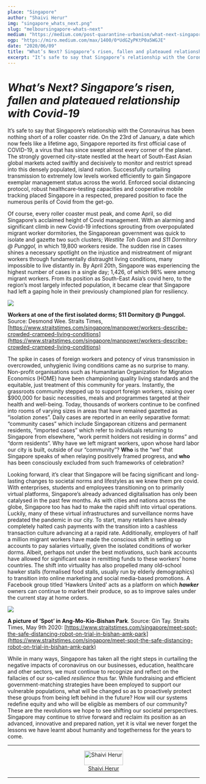 ```yaml
---
place: "Singapore"
author: "Shaivi Herur"
img: "singapore_whats_next.png"
slug: "melboursingapore-whats-next"
medium: "https://medium.com/post-quarantine-urbanism/what-next-singapores-risen-fallen-and-plateaued-relationship-with-covid-19-d2c896039123"
ogp: "https://miro.medium.com/max/1400/0*UdGZyPKtP0a5WGJE"
date: "2020/06/09"
title: "What’s Next? Singapore’s risen, fallen and plateaued relationship with Covid-19"
excerpt: "It’s safe to say that Singapore’s relationship with the Coronavirus has been nothing short of a roller coaster ride. On the 23rd of January, a date which now feels like a lifetime ago, Singapore reported its first official case of COVID-19, a virus that has since swept almost every corner of the planet."
---
```


**_What’s Next? Singapore’s risen, fallen and plateaued relationship with Covid-19_**
=====================================================================================

It’s safe to say that Singapore’s relationship with the Coronavirus has been nothing short of a roller coaster ride. On the 23rd of January, a date which now feels like a lifetime ago, Singapore reported its first official case of COVID-19, a virus that has since swept almost every corner of the planet. The strongly governed city-state nestled at the heart of South-East Asian global markets acted swiftly and decisively to monitor and restrict spread into this densely populated, island nation. Successfully curtailing transmission to extremely low levels worked efficiently to gain Singapore exemplar management status across the world. Enforced social distancing protocol, robust healthcare-testing capacities and cooperative mobile tracking placed Singapore in a respected, prepared position to face the numerous perils of Covid from the get-go.

Of course, every roller coaster must peak, and come April, so did Singapore’s acclaimed height of Covid management. With an alarming and significant climb in new Covid-19 infections sprouting from overpopulated migrant worker dormitories, the Singaporean government was quick to isolate and gazette two such clusters; _Westlite Toh Guan_ and _S11 Dormitory @ Punggol,_ in which 19,800 workers reside. The sudden rise in cases shines a necessary spotlight on the injustice and mistreatment of migrant workers through fundamentally distraught living conditions, many impossible to live distantly in. By April 20th, Singapore was experiencing the highest number of cases in a single day; 1,426, of which 98% were among migrant workers. From its position as South-East Asia’s covid hero, to the region’s most largely infected population, it became clear that Singapore had left a gaping hole in their previously championed plan for resiliency.

<img class="s t u hj ai" src="https://miro.medium.com/max/1400/0*EPJqo0qq6WOnnn9X"/>

**Workers at one of the first isolated dorms; S11 Dormitory @ Punggol.** Source: Desmond Wee. Straits Times, [https://www.straitstimes.com/singapore/manpower/workers-describe-crowded-cramped-living-conditions](https://www.straitstimes.com/singapore/manpower/workers-describe-crowded-cramped-living-conditions)

The spike in cases of foreign workers and potency of virus transmission in overcrowded, unhygienic living conditions came as no surprise to many. Non-profit organisations such as Humanitarian Organization for Migration Economics (HOME) have been championing quality living standards and the equitable, just treatment of this community for years. Instantly, the grassroots community stepped up to support foreign workers, raising over $900,000 for basic necessities, meals and programmes targeted at their health and well-being. Today, thousands of workers continue to be confined into rooms of varying sizes in areas that have remained gazetted as “isolation zones”. Daily cases are reported in an eerily separative format: “community cases” which include Singaporean citizens and permanent residents, “imported cases” which refer to individuals returning to Singapore from elsewhere, “work permit holders not residing in dorms” and “dorm residents”. Why have we left migrant workers, upon whose hard labor our city is built, outside of our “community”? **Who** is the “we” that Singapore speaks of when relaying positively framed progress, and **who** has been consciously excluded from such frameworks of celebration?

Looking forward, it’s clear that Singapore will be facing significant and long-lasting changes to societal norms and lifestyles as we knew them pre covid. With enterprises, students and employees transitioning on to primarily virtual platforms, Singapore’s already advanced digitalisation has only been catalysed in the past few months. As with cities and nations across the globe, Singapore too has had to make the rapid shift into virtual operations. Luckily, many of these virtual infrastructures and surveillance norms have predated the pandemic in our city. To start, many retailers have already completely halted cash payments with the transition into a cashless transaction culture advancing at a rapid rate. Additionally, employers of half a million migrant workers have made the conscious shift in setting up accounts to pay salaries virtually, given the isolated conditions of worker dorms. Albeit, perhaps not under the best motivations, such bank accounts have allowed for significant ease in remitting funds to these workers’ home countries. The shift into virtuality has also propelled many old-school hawker stalls (formalised food stalls, usually run by elderly demographics) to transition into online marketing and social media-based promotions. A Facebook group titled ‘Hawkers United’ acts as a platform on which **_hawker_** owners can continue to market their produce, so as to improve sales under the current stay at home orders.

<img class="s t u hj ai" src="https://miro.medium.com/max/1400/0*UdGZyPKtP0a5WGJE"/>

**A picture of ‘Spot’ in Ang-Mo-Kio-Bishan Park**. Source: Gin Tay. Straits Times, May 9th 2020: [https://www.straitstimes.com/singapore/meet-spot-the-safe-distancing-robot-on-trial-in-bishan-amk-park](https://www.straitstimes.com/singapore/meet-spot-the-safe-distancing-robot-on-trial-in-bishan-amk-park)

While in many ways, Singapore has taken all the right steps in curtailing the negative impacts of coronavirus on our businesses, education, healthcare and other sectors, we must continue to recognize and reflect on the fallacies of our so-called _resilience_ thus far. While fundraising and efficient government-matching strategies have been employed to support our vulnerable populations, what will be changed so as to proactively protect these groups from being left behind in the future? How will our systems redefine equity and who will be eligible as members of our community? These are the revolutions we hope to see shifting our societal perspectives. Singapore may continue to strive forward and reclaim its position as an advanced, innovative and prepared nation, yet it is vital we never forget the lessons we have learnt about humanity and togetherness for the years to come.

---

<div style="display: flex; margin-bottom: 2rem">
    <div style="margin: 0 auto; text-align: center">
        <img style="width:100%" alt="Shaivi Herur" src="https://miro.medium.com/fit/c/96/96/0*eBofKo3KrDDCEoZb"><br/>
        <a href="https://medium.com/@shaiviherur?source=post_page-----d2c896039123----------------------">Shaivi Herur</a>
    </div>
</div>

---